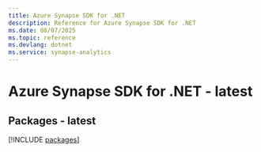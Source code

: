 ```yaml
---
title: Azure Synapse SDK for .NET
description: Reference for Azure Synapse SDK for .NET
ms.date: 08/07/2025
ms.topic: reference
ms.devlang: dotnet
ms.service: synapse-analytics
---
```

# Azure Synapse SDK for .NET - latest
## Packages - latest
[!INCLUDE [packages](synapse-index.md)]